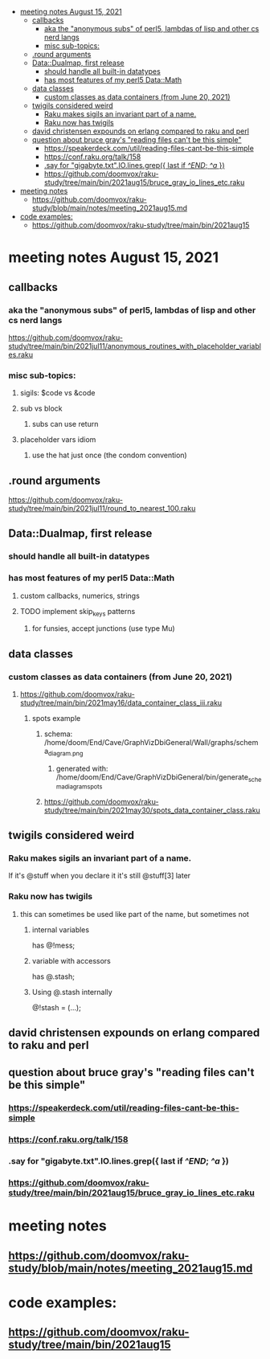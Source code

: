 - [meeting notes August 15, 2021](#org4bd4b61)
  - [callbacks](#orgd5f50d4)
    - [aka the "anonymous subs" of perl5, lambdas of lisp and other cs nerd langs](#org1fd8ba6)
    - [misc sub-topics:](#org2380f0a)
  - [.round arguments](#org73d134b)
  - [Data::Dualmap, first release](#orgd37a3a0)
    - [should handle all built-in datatypes](#orgda9c095)
    - [has most features of my perl5 Data::Math](#orge53c828)
  - [data classes](#org0bd2b39)
    - [custom classes as data containers (from June 20, 2021)](#orgb17f893)
  - [twigils considered weird](#org6ab087b)
    - [Raku makes sigils an invariant part of a name.](#orgcd609c9)
    - [Raku now has twigils](#orgb955e41)
  - [david christensen expounds on erlang compared to raku and perl](#org3f3e991)
  - [question about bruce gray's "reading files can't be this simple"](#orgd5a17dd)
    - [<https://speakerdeck.com/util/reading-files-cant-be-this-simple>](#org9c1c183)
    - [<https://conf.raku.org/talk/158>](#org4ad932b)
    - [.say for "gigabyte.txt".IO.lines.grep({ last if *^END*; *^a* })](#org31b0147)
    - [<https://github.com/doomvox/raku-study/tree/main/bin/2021aug15/bruce_gray_io_lines_etc.raku>](#orgd25ac6e)
- [meeting notes](#orgf623767)
  - [<https://github.com/doomvox/raku-study/blob/main/notes/meeting_2021aug15.md>](#orgcc932e9)
- [code examples:](#orga6ce165)
  - [<https://github.com/doomvox/raku-study/tree/main/bin/2021aug15>](#org9de1d6d)


<a id="org4bd4b61"></a>

# meeting notes August 15, 2021


<a id="orgd5f50d4"></a>

## callbacks


<a id="org1fd8ba6"></a>

### aka the "anonymous subs" of perl5, lambdas of lisp and other cs nerd langs

<https://github.com/doomvox/raku-study/tree/main/bin/2021jul11/anonymous_routines_with_placeholder_variables.raku>


<a id="org2380f0a"></a>

### misc sub-topics:

1.  sigils: $code vs &code

2.  sub vs block

    1.  subs can use return

3.  placeholder vars idiom

    1.  use the hat just once (the condom convention)


<a id="org73d134b"></a>

## .round arguments

<https://github.com/doomvox/raku-study/tree/main/bin/2021jul11/round_to_nearest_100.raku>


<a id="orgd37a3a0"></a>

## Data::Dualmap, first release


<a id="orgda9c095"></a>

### should handle all built-in datatypes


<a id="orge53c828"></a>

### has most features of my perl5 Data::Math

1.  custom callbacks, numerics, strings

2.  TODO implement skip<sub>keys</sub> patterns

    1.  for funsies, accept junctions (use type Mu)


<a id="org0bd2b39"></a>

## data classes


<a id="orgb17f893"></a>

### custom classes as data containers (from June 20, 2021)

1.  <https://github.com/doomvox/raku-study/tree/main/bin/2021may16/data_container_class_iii.raku>

    1.  spots example
    
        1.  schema: /home/doom/End/Cave/GraphVizDbiGeneral/Wall/graphs/schema<sub>diagram.png</sub>
        
            1.  generated with: /home/doom/End/Cave/GraphVizDbiGeneral/bin/generate<sub>schema</sub><sub>diagram</sub><sub>spots</sub>
        
        2.  <https://github.com/doomvox/raku-study/tree/main/bin/2021may30/spots_data_container_class.raku>


<a id="org6ab087b"></a>

## twigils considered weird


<a id="orgcd609c9"></a>

### Raku makes sigils an invariant part of a name.

If it's @stuff when you declare it it's still @stuff[3] later


<a id="orgb955e41"></a>

### Raku now has twigils

1.  this can sometimes be used like part of the name, but sometimes not

    1.  internal variables
    
        has @!mess;
    
    2.  variable with accessors
    
        has @.stash;
    
    3.  Using @.stash internally
    
        @!stash = (&#x2026;);


<a id="org3f3e991"></a>

## david christensen expounds on erlang compared to raku and perl


<a id="orgd5a17dd"></a>

## question about bruce gray's "reading files can't be this simple"


<a id="org9c1c183"></a>

### <https://speakerdeck.com/util/reading-files-cant-be-this-simple>


<a id="org4ad932b"></a>

### <https://conf.raku.org/talk/158>


<a id="org31b0147"></a>

### .say for "gigabyte.txt".IO.lines.grep({ last if *^END*; *^a* })


<a id="orgd25ac6e"></a>

### <https://github.com/doomvox/raku-study/tree/main/bin/2021aug15/bruce_gray_io_lines_etc.raku>


<a id="orgf623767"></a>

# meeting notes


<a id="orgcc932e9"></a>

## <https://github.com/doomvox/raku-study/blob/main/notes/meeting_2021aug15.md>


<a id="orga6ce165"></a>

# code examples:


<a id="org9de1d6d"></a>

## <https://github.com/doomvox/raku-study/tree/main/bin/2021aug15>
